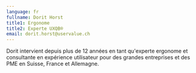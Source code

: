 ```yaml
---
language: fr
fullname: Dorit Horst
title1: Ergonome
title2: Experte UXQB®
email: dorit.horst@uservalue.ch
---
```

Dorit intervient depuis plus de 12 années en tant qu'experte ergonome et consultante en expérience utilisateur pour des grandes entreprises et des PME en Suisse, France et Allemagne.